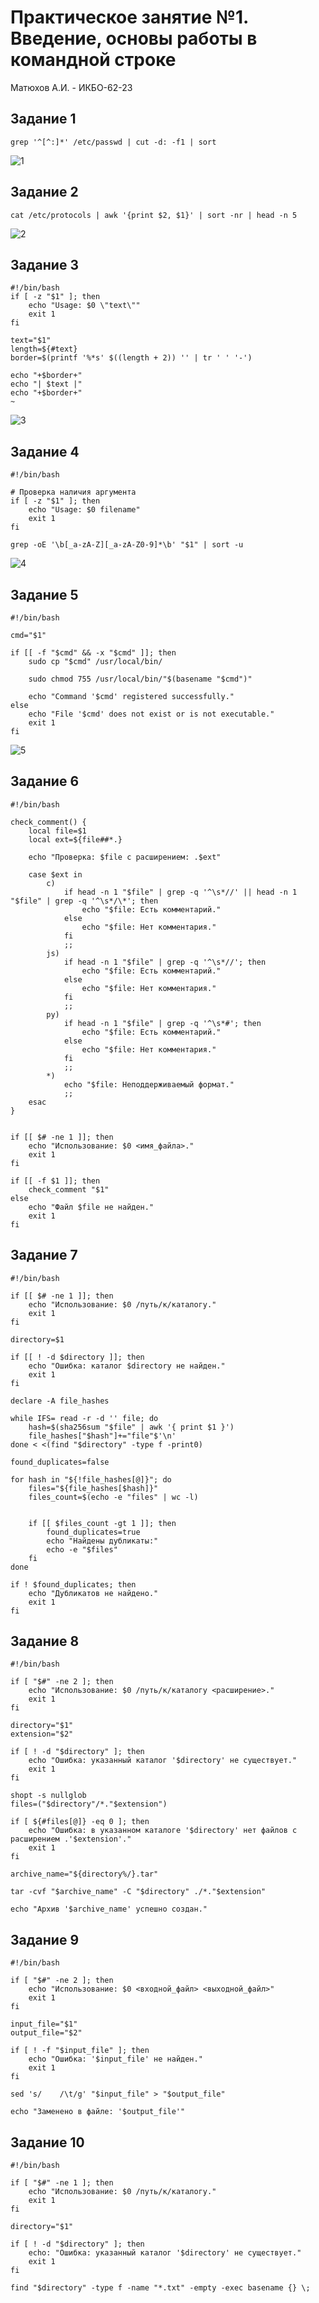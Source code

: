 # Практическое занятие №1. Введение, основы работы в командной строке

Матюхов А.И. - ИКБО-62-23

## Задание 1

```
grep '^[^:]*' /etc/passwd | cut -d: -f1 | sort
```
![1](https://github.com/user-attachments/assets/7e6984e1-8f81-446e-a562-71e4ecbefb50)

## Задание 2

```
cat /etc/protocols | awk '{print $2, $1}' | sort -nr | head -n 5
```
![2](https://github.com/user-attachments/assets/55160de7-3920-4fa5-a959-d0db3c45a8a8)


## Задание 3

```
#!/bin/bash
if [ -z "$1" ]; then
    echo "Usage: $0 \"text\""
    exit 1
fi

text="$1"
length=${#text}
border=$(printf '%*s' $((length + 2)) '' | tr ' ' '-')

echo "+$border+"
echo "| $text |"
echo "+$border+"
~
```
![3](https://github.com/user-attachments/assets/2c9172f3-a288-4375-815f-2c0a9b99e5df)


## Задание 4

```
#!/bin/bash

# Проверка наличия аргумента
if [ -z "$1" ]; then
    echo "Usage: $0 filename"
    exit 1
fi

grep -oE '\b[_a-zA-Z][_a-zA-Z0-9]*\b' "$1" | sort -u
```
![4](https://github.com/user-attachments/assets/250b554a-4448-4fdc-bde1-164eb8f44cc6)


## Задание 5

```
#!/bin/bash

cmd="$1"

if [[ -f "$cmd" && -x "$cmd" ]]; then
    sudo cp "$cmd" /usr/local/bin/

    sudo chmod 755 /usr/local/bin/"$(basename "$cmd")"

    echo "Command '$cmd' registered successfully."
else
    echo "File '$cmd' does not exist or is not executable."
    exit 1
fi
```
![5](https://github.com/user-attachments/assets/e9de2609-7bbd-4e57-8f63-afade1e40323)


## Задание 6

```
#!/bin/bash

check_comment() {
	local file=$1
	local ext=${file##*.}

	echo "Проверка: $file с расширением: .$ext"
	
	case $ext in
		c)
			if head -n 1 "$file" | grep -q '^\s*//' || head -n 1 "$file" | grep -q '^\s*/\*'; then
				echo "$file: Есть комментарий."
			else
				echo "$file: Нет комментария."
			fi
			;;
		js)
			if head -n 1 "$file" | grep -q '^\s*//'; then
				echo "$file: Есть комментарий."
			else
				echo "$file: Нет комментария."
			fi
			;;
		py)
			if head -n 1 "$file" | grep -q '^\s*#'; then
				echo "$file: Есть комментарий."
			else
				echo "$file: Нет комментария."
			fi
			;;
		*)
			echo "$file: Неподдерживаемый формат."
			;;
	esac
}


if [[ $# -ne 1 ]]; then
	echo "Использование: $0 <имя_файла>."
	exit 1
fi

if [[ -f $1 ]]; then
	check_comment "$1"
else
	echo "Файл $file не найден."
	exit 1
fi
```
## Задание 7

```
#!/bin/bash

if [[ $# -ne 1 ]]; then
	echo "Использование: $0 /путь/к/каталогу."
	exit 1
fi

directory=$1

if [[ ! -d $directory ]]; then
	echo "Ошибка: каталог $directory не найден."
	exit 1
fi

declare -A file_hashes

while IFS= read -r -d '' file; do
	hash=$(sha256sum "$file" | awk '{ print $1 }')
	file_hashes["$hash"]+="file"$'\n'
done < <(find "$directory" -type f -print0)

found_duplicates=false

for hash in "${!file_hashes[@]}"; do
	files="${file_hashes[$hash]}"
	files_count=$(echo -e "files" | wc -l)


	if [[ $files_count -gt 1 ]]; then
		found_duplicates=true
		echo "Найдены дубликаты:"
		echo -e "$files"
	fi
done

if ! $found_duplicates; then
	echo "Дубликатов не найдено."
	exit 1
fi
```

## Задание 8

```
#!/bin/bash

if [ "$#" -ne 2 ]; then
	echo "Использование: $0 /путь/к/каталогу <расширение>."
	exit 1
fi

directory="$1"
extension="$2"

if [ ! -d "$directory" ]; then
	echo "Ошибка: указанный каталог '$directory' не существует."
	exit 1
fi

shopt -s nullglob
files=("$directory"/*."$extension")

if [ ${#files[@]} -eq 0 ]; then
	echo "Ошибка: в указанном каталоге '$directory' нет файлов с расширением .'$extension'."
	exit 1
fi

archive_name="${directory%/}.tar"

tar -cvf "$archive_name" -C "$directory" ./*."$extension"

echo "Архив '$archive_name' успешно создан."
```

## Задание 9

```
#!/bin/bash

if [ "$#" -ne 2 ]; then
	echo "Использование: $0 <входной_файл> <выходной_файл>"
	exit 1
fi

input_file="$1"
output_file="$2"

if [ ! -f "$input_file" ]; then
	echo "Ошибка: '$input_file' не найден."
	exit 1
fi

sed 's/    /\t/g' "$input_file" > "$output_file"

echo "Заменено в файле: '$output_file'"
```

## Задание 10

```
#!/bin/bash

if [ "$#" -ne 1 ]; then
	echo "Использование: $0 /путь/к/каталогу."
	exit 1
fi

directory="$1"

if [ ! -d "$directory" ]; then
	echo: "Ошибка: указанный каталог '$directory' не существует."
	exit 1
fi

find "$directory" -type f -name "*.txt" -empty -exec basename {} \;
```
